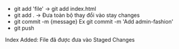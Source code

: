 - git add 'file' -> git add index.html
- git add . -> Đưa toàn bộ thay đổi vào stay changes
- git commit -m {message} Ex git commit -m 'Add admin-fashion'
- git push

Index Added: File đã được đưa vào Staged Changes